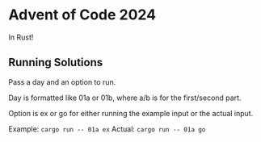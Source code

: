 # Advent of Code 2024

In Rust!

## Running Solutions

Pass a day and an option to run.

Day is formatted like 01a or 01b, where a/b is for the first/second part.

Option is ex or go for either running the example input or the actual input.

Example: `cargo run -- 01a ex`
Actual: `cargo run -- 01a go`
